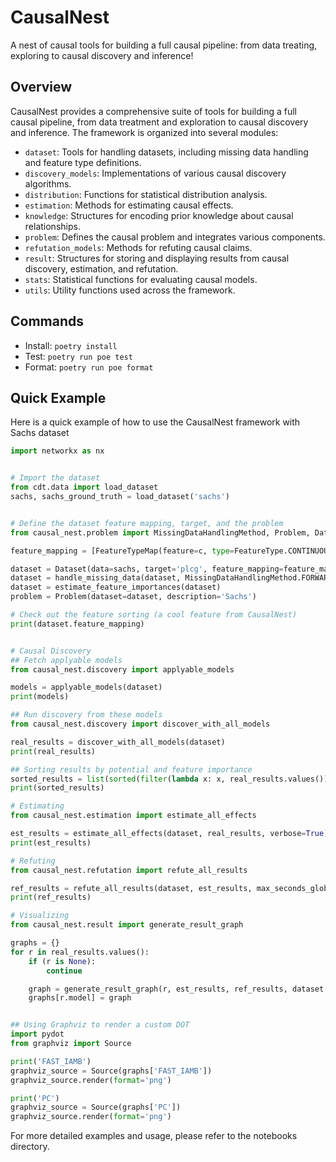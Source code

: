 # CausalNest
A nest of causal tools for building a full causal pipeline: from data treating, exploring to causal discovery and inference!

## Overview
CausalNest provides a comprehensive suite of tools for building a full causal pipeline, from data treatment and exploration to causal discovery and inference. The framework is organized into several modules:

- `dataset`: Tools for handling datasets, including missing data handling and feature type definitions.
- `discovery_models`: Implementations of various causal discovery algorithms.
- `distribution`: Functions for statistical distribution analysis.
- `estimation`: Methods for estimating causal effects.
- `knowledge`: Structures for encoding prior knowledge about causal relationships.
- `problem`: Defines the causal problem and integrates various components.
- `refutation_models`: Methods for refuting causal claims.
- `result`: Structures for storing and displaying results from causal discovery, estimation, and refutation.
- `stats`: Statistical functions for evaluating causal models.
- `utils`: Utility functions used across the framework.

## Commands
- Install: `poetry install` 
- Test: `poetry run poe test` 
- Format: `poetry run poe format` 

## Quick Example
Here is a quick example of how to use the CausalNest framework with Sachs dataset

```python
import networkx as nx 


# Import the dataset
from cdt.data import load_dataset
sachs, sachs_ground_truth = load_dataset('sachs')


# Define the dataset feature mapping, target, and the problem
from causal_nest.problem import MissingDataHandlingMethod, Problem, Dataset, handle_missing_data, FeatureTypeMap, FeatureType, estimate_feature_importances

feature_mapping = [FeatureTypeMap(feature=c, type=FeatureType.CONTINUOUS) for c in sachs.drop('plcg', axis=1).columns]

dataset = Dataset(data=sachs, target='plcg', feature_mapping=feature_mapping)
dataset = handle_missing_data(dataset, MissingDataHandlingMethod.FORWARD_FILL)
dataset = estimate_feature_importances(dataset)
problem = Problem(dataset=dataset, description='Sachs')

# Check out the feature sorting (a cool feature from CausalNest)
print(dataset.feature_mapping)


# Causal Discovery
## Fetch applyable models
from causal_nest.discovery import applyable_models

models = applyable_models(dataset)
print(models)

## Run discovery from these models
from causal_nest.discovery import discover_with_all_models

real_results = discover_with_all_models(dataset)
print(real_results)

## Sorting results by potential and feature importance
sorted_results = list(sorted(filter(lambda x: x, real_results.values()), key=lambda x: x.priority_score, reverse=True))
print(sorted_results)

# Estimating
from causal_nest.estimation import estimate_all_effects

est_results = estimate_all_effects(dataset, real_results, verbose=True)
print(est_results)

# Refuting
from causal_nest.refutation import refute_all_results

ref_results = refute_all_results(dataset, est_results, max_seconds_global=300, max_seconds_model=120)
print(ref_results)

# Visualizing
from causal_nest.result import generate_result_graph

graphs = {}
for r in real_results.values():
    if (r is None):
        continue

    graph = generate_result_graph(r, est_results, ref_results, dataset.target)
    graphs[r.model] = graph


## Using Graphviz to render a custom DOT
import pydot
from graphviz import Source

print('FAST_IAMB')
graphviz_source = Source(graphs['FAST_IAMB'])
graphviz_source.render(format='png')

print('PC')
graphviz_source = Source(graphs['PC'])
graphviz_source.render(format='png')
```

For more detailed examples and usage, please refer to the notebooks directory.